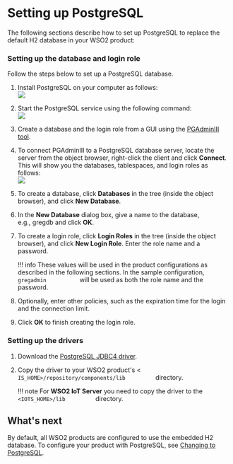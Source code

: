 # Setting up PostgreSQL

The following sections describe how to set up PostgreSQL to replace the
default H2 database in your WSO2 product:

### Setting up the database and login role

Follow the steps below to set up a PostgreSQL database.

1.  Install PostgreSQL on your computer as follows:  
    ![](../assets/img/53125515/53287605.png)
2.  Start the PostgreSQL service using the following command:  
    ![](../assets/img/53125515/53287604.png)
3.  Create a database and the login role from a GUI using the
    [PGAdminIII tool](http://www.pgadmin.org/download/).
4.  To connect PGAdminIII to a PostgreSQL database server, locate the
    server from the object browser, right-click the client and click
    **Connect**. This will show you the databases, tablespaces, and
    login roles as follows:  
    ![](../assets/img/53125515/53287590.png) 
5.  To create a database, click **Databases** in the tree (inside the
    object browser), and click **New Database**.
6.  In the **New Database** dialog box, give a name to the database,
    e.g., gregdb and click **OK**.
7.  To create a login role, click **Login Roles** in the tree (inside
    the object browser), and click **New Login Role**. Enter the role
    name and a password.

    !!! info 
        These values will be used in the product configurations as described
        in the following sections. In the sample configuration,
        `            gregadmin           ` will be used as both the role
        name and the password.

8.  Optionally, enter other policies, such as the expiration time for
    the login and the connection limit.
9.  Click **OK** to finish creating the login role.

### Setting up the drivers

1.  Download the [PostgreSQL JDBC4 driver](http://jdbc.postgresql.org/download.html).
2.  Copy the driver to your WSO2 product's \<
    `           IS_HOME>/repository/components/lib          `
    directory.

    !!! note
        For **WSO2 IoT Server** you need to copy the driver to the
        `           <IOTS_HOME>/lib          ` directory.
    

## What's next

By default, all WSO2 products are configured to use the embedded H2
database. To configure your product with PostgreSQL, see [Changing to
PostgreSQL](../../administer/changing-to-postgresql).
